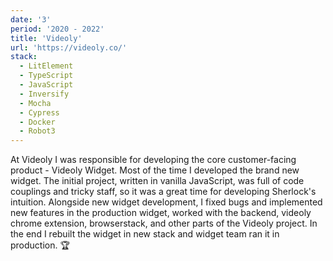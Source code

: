 ```yaml
---
date: '3'
period: '2020 - 2022'
title: 'Videoly'
url: 'https://videoly.co/'
stack:
  - LitElement
  - TypeScript
  - JavaScript
  - Inversify
  - Mocha
  - Cypress
  - Docker
  - Robot3
---
```


At Videoly I was responsible for developing the core customer-facing product - Videoly Widget.
Most of the time I developed the brand new widget. The initial project, written in vanilla JavaScript, was full of code couplings and tricky staff, so it was a great time for developing Sherlock's intuition. Alongside new widget development, I fixed bugs and implemented new features in the production widget, worked with the backend, videoly chrome extension, browserstack, and other parts of the Videoly project. In the end I rebuilt the widget in new stack and widget team ran it in production. 🏆
